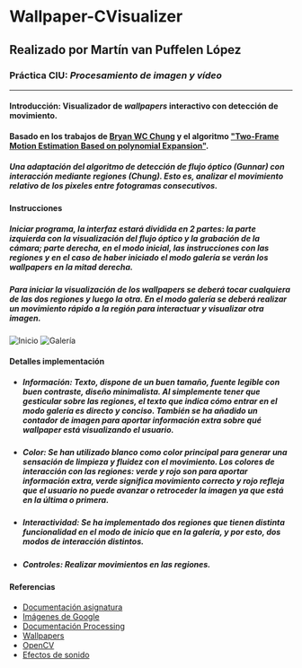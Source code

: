 # Wallpaper-CVisualizer
## Realizado por Martín van Puffelen López
### Práctica  CIU: *Procesamiento de imagen y vídeo*
___

#### Introducción: Visualizador de *wallpapers* interactivo con detección de movimiento.
#### Basado en los trabajos de [Bryan WC Chung](https://www.researchgate.net/publication/319307779_Pro_Processing_for_Images_and_Computer_Vision_with_OpenCV) y el algoritmo ["Two-Frame Motion Estimation Based on polynomial Expansion"](https://link.springer.com/chapter/10.1007/3-540-45103-X_50).
##### Una adaptación del algoritmo de detección de flujo óptico (Gunnar) con interacción mediante regiones (Chung). Esto es, analizar el movimiento relativo de los pixeles entre fotogramas consecutivos.


#### Instrucciones
##### Iniciar programa, la interfaz estará dividida en 2 partes: la parte izquierda con la visualización del flujo óptico y la grabación de la cámara; parte derecha, en el modo inicial, las instrucciones con las regiones y en el caso de haber iniciado el modo *galería* se verán los wallpapers en la mitad derecha. 
##### Para iniciar la visualización de los wallpapers se deberá tocar cualquiera de las dos regiones y luego la otra. En el modo *galería* se deberá realizar un movimiento rápido a la región para interactuar y visualizar otra imagen.


![Inicio](https://github.com/martinvplopez/Sitycleta-Evolution-CIU/blob/main/interface.gif)
![Galería](https://github.com/martinvplopez/Sitycleta-Evolution-CIU/blob/main/interface.gif)

#### Detalles implementación
- ##### **Información**: *Texto*, dispone de un buen tamaño, fuente legible con buen contraste, diseño minimalista. Al simplemente tener que gesticular sobre las regiones, el texto que indica cómo entrar en el modo *galería* es directo y conciso. También se ha añadido un *contador* de imagen para aportar información extra sobre qué wallpaper está visualizando el usuario.
- ##### **Color**: Se han utilizado blanco como color principal para generar una sensación de limpieza y fluidez con el movimiento. Los colores de interacción con las regiones: verde y rojo son para aportar información extra, verde significa movimiento correcto y rojo refleja que el usuario no puede avanzar o retroceder la imagen ya que está en la última o primera.
- ##### **Interactividad**: Se ha implementado dos regiones que tienen distinta funcionalidad en el modo de inicio que en la *galería*, y por esto, dos modos de interacción distintos. 
- ##### **Controles**: Realizar movimientos en las regiones.

#### Referencias
- [Documentación asignatura](https://github.com/otsedom/otsedom.github.io/blob/main/CIU/P6/README.md)
- [Imágenes de Google](https://www.google.com/imghp?hl=EN)
- [Documentación Processing](https://processing.org/reference)
- [Wallpapers](https://www.wallpapersafari.com)
- [OpenCV](https://docs.opencv.org/3.4/dc/d6b/group__video__track.html)
- [Efectos de sonido](https://freesound.org/)

